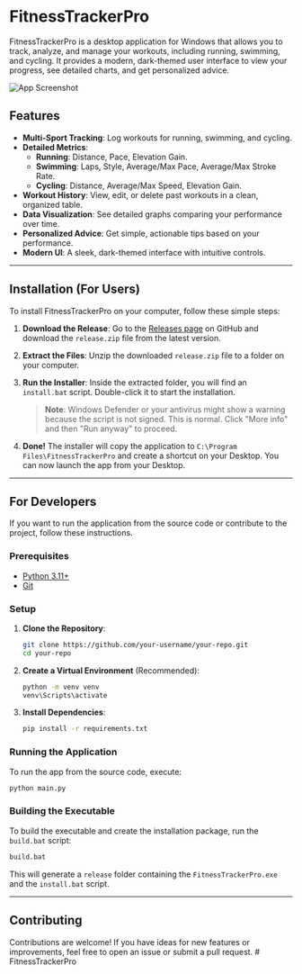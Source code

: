 # FitnessTrackerPro

FitnessTrackerPro is a desktop application for Windows that allows you to track, analyze, and manage your workouts, including running, swimming, and cycling. It provides a modern, dark-themed user interface to view your progress, see detailed charts, and get personalized advice.

![App Screenshot](https://i.imgur.com/your-screenshot.png) <!-- Replace with a real screenshot URL -->

## Features

- **Multi-Sport Tracking**: Log workouts for running, swimming, and cycling.
- **Detailed Metrics**:
  - **Running**: Distance, Pace, Elevation Gain.
  - **Swimming**: Laps, Style, Average/Max Pace, Average/Max Stroke Rate.
  - **Cycling**: Distance, Average/Max Speed, Elevation Gain.
- **Workout History**: View, edit, or delete past workouts in a clean, organized table.
- **Data Visualization**: See detailed graphs comparing your performance over time.
- **Personalized Advice**: Get simple, actionable tips based on your performance.
- **Modern UI**: A sleek, dark-themed interface with intuitive controls.

---

## Installation (For Users)

To install FitnessTrackerPro on your computer, follow these simple steps:

1.  **Download the Release**:
    Go to the [Releases page](httpss://github.com/your-username/your-repo/releases) on GitHub and download the `release.zip` file from the latest version.

2.  **Extract the Files**:
    Unzip the downloaded `release.zip` file to a folder on your computer.

3.  **Run the Installer**:
    Inside the extracted folder, you will find an `install.bat` script. Double-click it to start the installation.

    > **Note**: Windows Defender or your antivirus might show a warning because the script is not signed. This is normal. Click "More info" and then "Run anyway" to proceed.

4.  **Done!**
    The installer will copy the application to `C:\Program Files\FitnessTrackerPro` and create a shortcut on your Desktop. You can now launch the app from your Desktop.

---

## For Developers

If you want to run the application from the source code or contribute to the project, follow these instructions.

### Prerequisites

- [Python 3.11+](https://www.python.org/downloads/)
- [Git](https://git-scm.com/downloads)

### Setup

1.  **Clone the Repository**:
    ```bash
    git clone https://github.com/your-username/your-repo.git
    cd your-repo
    ```

2.  **Create a Virtual Environment** (Recommended):
    ```bash
    python -m venv venv
    venv\Scripts\activate
    ```

3.  **Install Dependencies**:
    ```bash
    pip install -r requirements.txt
    ```

### Running the Application

To run the app from the source code, execute:
```bash
python main.py
```

### Building the Executable

To build the executable and create the installation package, run the `build.bat` script:
```bash
build.bat
```
This will generate a `release` folder containing the `FitnessTrackerPro.exe` and the `install.bat` script.

---

## Contributing

Contributions are welcome! If you have ideas for new features or improvements, feel free to open an issue or submit a pull request. # FitnessTrackerPro
